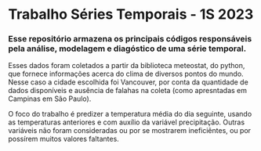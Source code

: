 # Trabalho Séries Temporais - 1S 2023

### Esse repositório armazena os principais códigos responsáveis pela análise, modelagem e diagóstico de uma série temporal.

Esses dados foram coletados a partir da biblioteca meteostat, do python, que fornece informações acerca do clima de diversos pontos do mundo. Nesse caso a cidade escolhida foi Vancouver, por conta da quantidade de dados disponíveis e ausência de falahas na coleta (como apresntadas em Campinas em São Paulo).

O foco do trabalho é predizer a temperatura média do dia seguinte, usando as temperaturas anteriores e com auxílio da variável precipitação. Outras variáveis não foram consideradas ou por se mostrarem ineficiẽntes, ou por possírem muitos valores faltantes.
